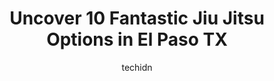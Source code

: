 ---
layout: ampstory
image: https://i0.wp.com/www.depkes.org/wp-content/uploads/2023/06/jiu-jitsu-0-in-el-paso-tx-1685792344.jpeg?resize=640,853
author: techidn
featured: false
description: Discover the impressive array of Jiu Jitsu options in El Paso TX, where you can find 10 of the largest Jiu Jitsu establishments in the area. From renowned classics to hidden gems, El Paso TX
title: Uncover 10 Fantastic Jiu Jitsu Options in El Paso TX
cover:
   title: Uncover 10 Fantastic Jiu Jitsu Options in El Paso TX
   subtitle: Rickpate
   background: https://www.depkes.org/wp-content/uploads/2023/06/jiu-jitsu-0-in-el-paso-tx-1685792344.jpeg

pages: 
 - layout: thirds
   top: <h1>#1 Americas Best Karate</h1>
   bottom: "<p>I highly recommend Americas Best Karate. The entire staff is friendly and helpful. Master Candia keeps his staff well trained with a well thought out plan for every class</p>"
   background: https://www.depkes.org/wp-content/uploads/2023/06/jiu-jitsu-1-in-el-paso-tx-1685792345.jpeg
   backgroundblur: true
 - layout: thirds
   top: <h1>#2 Black Sheep BJJ/Carlson Gracie Jiu Jitsu El Paso</h1>
   bottom: "<p>Im completely brand new to Jiu Jitsu.Im very satisfied with my decision of signing up with Black Sheep Jiu Jitsu.The academy, the instructors, and the environment is de</p>"
   background: https://www.depkes.org/wp-content/uploads/2023/06/jiu-jitsu-2-in-el-paso-tx-1685792345.jpeg
   cta:
      link: https://www.depkes.org/blog/uncover-10-fantastic-jiu-jitsu-options-in-el-paso-tx/
      text: Uncover 10 Fantastic Jiu Jitsu Options in El Paso TX
 - layout: thirds
   top: <h1>#3 Zen Martial Arts</h1>
   bottom: "<p>6456 Doniphan Dr Unit A and B, El Paso, TX 79932, United States</p>"
   background: https://www.depkes.org/wp-content/uploads/2023/06/jiu-jitsu-3-in-el-paso-tx-1685792346.jpeg
   cta:
      link: https://www.depkes.org/blog/uncover-10-fantastic-jiu-jitsu-options-in-el-paso-tx/
      text: Uncover 10 Fantastic Jiu Jitsu Options in El Paso TX
 - layout: thirds
   top: <h1>#4 10th Planet Jiu Jitsu El Paso</h1>
   bottom: "<p>1491 Lee Trevino Dr, El Paso, TX 79936, United States</p>"
   background: https://images.unsplash.com/photo-1615749413727-825b59a857b5?ixlib=rb-4.0.3&ixid=MnwxMjA3fDB8MHxwaG90by1wYWdlfHx8fGVufDB8fHx8&auto=format&fit=crop&w=640&h=853&q=80
   cta:
      link: https://www.depkes.org/blog/uncover-10-fantastic-jiu-jitsu-options-in-el-paso-tx/
      text: Uncover 10 Fantastic Jiu Jitsu Options in El Paso TX
 - layout: thirds
   top: <h1>#5 Gracie Barra El Paso</h1>
   bottom: "<p>125 Graphite Dr Suite G, El Paso, TX 79932, United States</p>"
   background: https://images.unsplash.com/photo-1536745287225-21d689278fd1?ixlib=rb-4.0.3&ixid=MnwxMjA3fDB8MHxwaG90by1wYWdlfHx8fGVufDB8fHx8&auto=format&fit=crop&w=640&h=853&q=80
   cta:
      link: https://www.depkes.org/blog/uncover-10-fantastic-jiu-jitsu-options-in-el-paso-tx/
      text: Uncover 10 Fantastic Jiu Jitsu Options in El Paso TX
 - layout: thirds
   top: <h1>#6 Hans Oriental Martial Arts</h1>
   bottom: "<p>4747, 9861 Dyer St #17, El Paso, TX 79924, United States</p>"
   background: https://images.unsplash.com/photo-1546497974-b213c9efb599?ixlib=rb-4.0.3&ixid=MnwxMjA3fDB8MHxwaG90by1wYWdlfHx8fGVufDB8fHx8&auto=format&fit=crop&w=640&h=853&q=80
   cta:
      link: https://www.depkes.org/blog/uncover-10-fantastic-jiu-jitsu-options-in-el-paso-tx/
      text: Uncover 10 Fantastic Jiu Jitsu Options in El Paso TX
 - layout: thirds
   top: <h1>#7 City Wolves MMA</h1>
   bottom: "<p>9502 Carnegie Ave, El Paso, TX 79925, United States</p>"
   background: https://images.unsplash.com/photo-1599422314077-f4dfdaa4cd09?ixlib=rb-4.0.3&ixid=MnwxMjA3fDB8MHxwaG90by1wYWdlfHx8fGVufDB8fHx8&auto=format&fit=crop&w=640&h=853&q=80
   cta:
      link: https://www.depkes.org/blog/uncover-10-fantastic-jiu-jitsu-options-in-el-paso-tx/
      text: Uncover 10 Fantastic Jiu Jitsu Options in El Paso TX
 - layout: thirds
   middle: Continue reading...
   background: https://images.unsplash.com/photo-1522441815192-d9f04eb0615c?ixlib=rb-4.0.3&ixid=MnwxMjA3fDB8MHxwaG90by1wYWdlfHx8fGVufDB8fHx8&auto=format&fit=crop&w=640&h=853&q=80
   cta:
      link: https://www.depkes.org/blog/uncover-10-fantastic-jiu-jitsu-options-in-el-paso-tx/
      text: Uncover 10 Fantastic Jiu Jitsu Options in El Paso TX
      
---